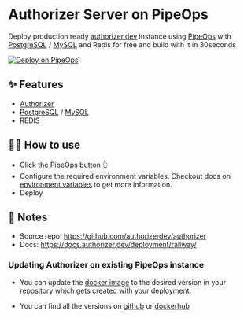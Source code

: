 # Authorizer Server on PipeOps

Deploy production ready [authorizer.dev](https://authorizer.dev) instance using [PipeOps](https://railway.app) with [PostgreSQL](https://github.com/authorizerdev/authorizer-railway) / [MySQL](https://github.com/authorizerdev/authorizer-railway/tree/with-mysql-redis) and Redis for free and build with it in 30seconds

[![Deploy on PipeOps](https://pub-a1fbf367a4cd458487cfa3f29154ac93.r2.dev/Default.png)](#)

## ✨ Features

- [Authorizer](https://authorizer.dev)
- [PostgreSQL](https://github.com/authorizerdev/authorizer-railway) / [MySQL](https://github.com/authorizerdev/authorizer-railway/tree/with-mysql-redis)
- REDIS

## 💁‍♀️ How to use

- Click the PipeOps button 👆
- Configure the required environment variables. Checkout docs on [environment variables](https://docs.authorizer.dev/core/env/) to get more information.
- Deploy

## 📝 Notes

- Source repo: https://github.com/authorizerdev/authorizer
- Docs: https://docs.authorizer.dev/deployment/railway/

### Updating Authorizer on existing PipeOps instance

- You can update the [docker image](https://github.com/authorizerdev/authorizer-railway/blob/main/Dockerfile#L1) to the desired version in your repository which gets created with your deployment.

- You can find all the versions on [github](https://github.com/authorizerdev/authorizer/releases) or [dockerhub](https://hub.docker.com/r/lakhansamani/authorizer)
